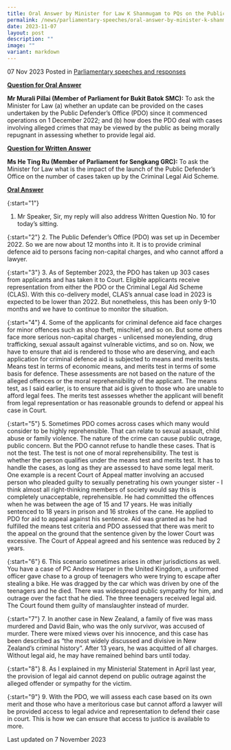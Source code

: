 ```yaml
---
title: Oral Answer by Minister for Law K Shanmugam to PQs on the Public Defender's Office
permalink: /news/parliamentary-speeches/oral-answer-by-minister-k-shanmugam-to-pqs-on-pdo/
date: 2023-11-07
layout: post
description: ""
image: ""
variant: markdown
---
```

07 Nov 2023 Posted in [Parliamentary speeches and responses](/news/parliamentary-speeches)

<b><u>Question for Oral Answer</u></b>

**Mr Murali Pillai (Member of Parliament for Bukit Batok SMC):** To ask the Minister for Law (a) whether an update can be provided on the cases undertaken by the Public Defender’s Office (PDO) since it commenced operations on 1 December 2022; and (b) how does the PDO deal with cases involving alleged crimes that may be viewed by the public as being morally repugnant in assessing whether to provide legal aid.

<b><u>Question for Written Answer</u></b>

**Ms He Ting Ru (Member of Parliament for Sengkang GRC):** To ask the Minister for Law what is the impact of the launch of the Public Defender’s Office on the number of cases taken up by the Criminal Legal Aid Scheme.

<b><u>Oral Answer</u></b>

{:start="1"}
1.	Mr Speaker, Sir, my reply will also address Written Question No. 10 for today’s sitting.

{:start="2"}
2.	The Public Defender’s Office (PDO) was set up in December 2022. So we are now about 12 months into it. It is to provide criminal defence aid to persons facing non-capital charges, and who cannot afford a lawyer.

{:start="3"}
3.	As of September 2023, the PDO has taken up 303 cases from applicants and has taken it to Court. Eligible applicants receive representation from either the PDO or the Criminal Legal Aid Scheme (CLAS). With this co-delivery model, CLAS’s annual case load in 2023 is expected to be lower than 2022. But nonetheless, this has been only 9-10 months and we have to continue to monitor the situation.

{:start="4"}
4.	Some of the applicants for criminal defence aid face charges for minor offences such as shop theft, mischief, and so on. But some others face more serious non-capital charges - unlicensed moneylending, drug trafficking, sexual assault against vulnerable victims, and so on. Now, we have to ensure that aid is rendered to those who are deserving, and each application for criminal defence aid is subjected to means and merits tests. Means test in terms of economic means, and merits test in terms of some basis for defence. These assessments are not based on the nature of the alleged offences or the moral reprehensibility of the applicant. The means test, as I said earlier, is to ensure that aid is given to those who are unable to afford legal fees. The merits test assesses whether the applicant will benefit from legal representation or has reasonable grounds to defend or appeal his case in Court. 

{:start="5"}
5.	Sometimes PDO comes across cases which many would consider to be highly reprehensible. That can relate to sexual assault, child abuse or family violence. The nature of the crime can cause public outrage, public concern. But the PDO cannot refuse to handle these cases. That is not the test. The test is not one of moral reprehensibility. The test is whether the person qualifies under the means test and merits test. It has to handle the cases, as long as they are assessed to have some legal merit. One example is a recent Court of Appeal matter involving an accused person who pleaded guilty to sexually penetrating his own younger sister - I think almost all right-thinking members of society would say this is completely unacceptable, reprehensible. He had committed the offences when he was between the age of 15 and 17 years. He was initially sentenced to 18 years in prison and 16 strokes of the cane. He applied to PDO for aid to appeal against his sentence. Aid was granted as he had fulfilled the means test criteria and PDO assessed that there was merit to the appeal on the ground that the sentence given by the lower Court was excessive. The Court of Appeal agreed and his sentence was reduced by 2 years.

{:start="6"}
6.	This scenario sometimes arises in other jurisdictions as well. You have a case of PC Andrew Harper in the United Kingdom, a uniformed officer gave chase to a group of teenagers who were trying to escape after stealing a bike. He was dragged by the car which was driven by one of the teenagers and he died. There was widespread public sympathy for him, and outrage over the fact that he died. The three teenagers received legal aid. The Court found them guilty of manslaughter instead of murder. 

{:start="7"}
7.	In another case in New Zealand, a family of five was mass murdered and David Bain, who was the only survivor, was accused of murder. There were mixed views over his innocence, and this case has been described as “the most widely discussed and divisive in New Zealand’s criminal history”. After 13 years, he was acquitted of all charges. Without legal aid, he may have remained behind bars until today. 

{:start="8"}
8.	As I explained in my Ministerial Statement in April last year, the provision of legal aid cannot depend on public outrage against the alleged offender or sympathy for the victim. 

{:start="9"}
9.	With the PDO, we will assess each case based on its own merit and those who have a meritorious case but cannot afford a lawyer will be provided access to legal advice and representation to defend their case in court. This is how we can ensure that access to justice is available to more.

<p class="right-side-updated">Last updated on 7 November 2023</p>
